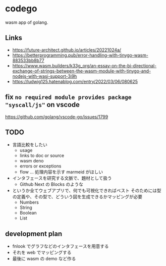 # codego
wasm app of golang.

## Links
- https://future-architect.github.io/articles/20221024a/
- https://betterprogramming.pub/error-handling-with-tinygo-wasm-883533bb8b77
- https://www.wasm.builders/k33g_org/an-essay-on-the-bi-directional-exchange-of-strings-between-the-wasm-module-with-tinygo-and-nodejs-with-wasi-support-3i9h
- https://ludwig125.hatenablog.com/entry/2022/03/06/080625

## fix `no required module provides package "syscall/js"` on vscode
https://github.com/golang/vscode-go/issues/1799

## TODO
- 言語比較をしたい
  - usage
  - links to doc or source
  - wasm deno
  - errors or exceptions
  - flow ... 処理内容を示す marmeid がほしい
- インタフェースを研究する文脈で、題材として扱う
  - Github Next の Blocks のような
- というか全てウェブアプリで、何でも可視化できればベスト
  そのためには型の定義や、その型で、どういう図を生成できるかマッピングが必要
  - Numbers
  - String
  - Boolean
  - List

## development plan
- fnlook でグラフなどのインタフェースを用意する
- それを web でマッピングする
- 最後に wasm の demo など作る
